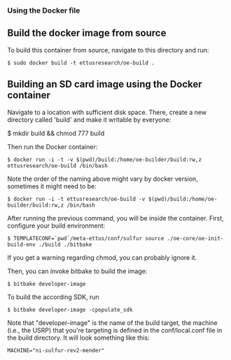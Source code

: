 ### Using the Docker file

## Build the docker image from source

To build this container from source, navigate to this directory and run:

    $ sudo docker build -t ettusresearch/oe-build .

## Building an SD card image using the Docker container

Navigate to a location with sufficient disk space. There, create a new directory
called 'build' and make it writable by everyone:

   $ mkdir build && chmod 777 build

Then run the Docker container:

    $ docker run -i -t -v $(pwd)/build:/home/oe-builder/build:rw,z ettusresearch/oe-build /bin/bash

Note the order of the naming above might vary by docker version, sometimes it might need to be:

    $ docker run -i -t ettusresearch/oe-build -v $(pwd)/build:/home/oe-builder/build:rw,z /bin/bash

After running the previous command, you will be inside the container. First,
configure your build environment:

    $ TEMPLATECONF=`pwd`/meta-ettus/conf/sulfur source ./oe-core/oe-init-build-env ./build ./bitbake

If you get a warning regarding chmod, you can probably ignore it.

Then, you can invoke bitbake to build the image:

    $ bitbake developer-image

To build the according SDK, run

    $ bitbake developer-image -cpopulate_sdk

Note that "developer-image" is the name of the build target, the machine (i.e.,
the USRP) that you're targeting is defined in the conf/local.conf file in the
build directory. It will look something like this:

    MACHINE="ni-sulfur-rev2-mender"

